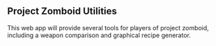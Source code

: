 ## Project Zomboid Utilities

This web app will provide several tools for players of project zomboid, including a weapon comparison and graphical recipe generator.
